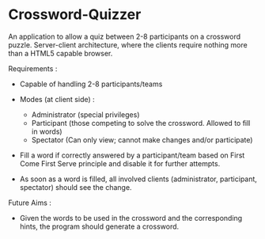 Crossword-Quizzer
=================

An application to allow a quiz between 2-8 participants on a crossword puzzle. Server-client architecture, where the clients require nothing more than a HTML5 capable browser. 

Requirements :

* Capable of handling 2-8 participants/teams
* Modes (at client side) :
  - Administrator (special privileges)
  - Participant (those competing to solve the crossword. Allowed to fill in words)
  - Spectator (Can only view; cannot make changes and/or participate)

* Fill a word if correctly answered by a participant/team based on First Come First Serve principle and disable it for further attempts.
* As soon as a word is filled, all involved clients (administrator, participant, spectator) should see the change.


Future Aims : 
* Given the words to be used in the crossword and the corresponding hints, the program should generate a crossword.
